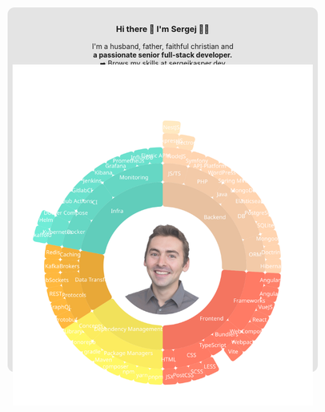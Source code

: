 
<div style="width:600px; padding:10px; border-radius:1em; background-color:#e4e4e4; text-align:center">
<h3> Hi there 👋 I'm Sergej 👨‍💻 </h3>
<p> I'm a husband, father, faithful christian and <br><b>
a passionate senior full-stack developer.</b><br>
➡ Brows my skills at <a href="https://sergejkasper.dev">sergejkasper.dev</a>
 </p>
<img style="margin: -20px 0 -80px 0" src="https://raw.githubusercontent.com/SergejKasper/SergejKasper/master/skills.svg">
</div>
